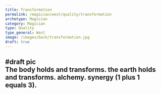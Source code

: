 ```yaml
---
title: Transformation
permalink: /magician/west/quality/transformation
archetype: Magician
category: Magician
type: Quality
type_general: West
image: /images/back/transformation.jpg
draft: true
---
```

#draft pic  
The body holds and transforms. the earth holds and transforms. alchemy. synergy (1 plus 1 equals 3). 
---
